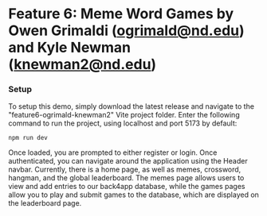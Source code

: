 # Feature 6: Meme Word Games by Owen Grimaldi (ogrimald@nd.edu) and Kyle Newman (knewman2@nd.edu)

### Setup
To setup this demo, simply download the latest release and navigate to the "feature6-ogrimald-knewman2" Vite project folder.
Enter the following command to run the project, using localhost and port 5173 by default:

```
npm run dev
```

Once loaded, you are prompted to either register or login. Once authenticated, you can navigate around the application using the Header navbar.
Currently, there is a home page, as well as memes, crossword, hangman, and the global leaderboard. The memes page allows users to view and add entries to our back4app database, while the games pages allow you to play and submit games to the database, which are displayed on the leaderboard page.
